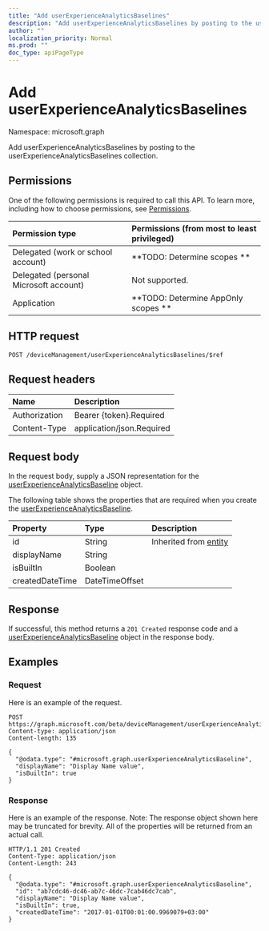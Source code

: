 ```yaml
---
title: "Add userExperienceAnalyticsBaselines"
description: "Add userExperienceAnalyticsBaselines by posting to the userExperienceAnalyticsBaselines collection."
author: ""
localization_priority: Normal
ms.prod: ""
doc_type: apiPageType
---
```


# Add userExperienceAnalyticsBaselines

Namespace: microsoft.graph

Add userExperienceAnalyticsBaselines by posting to the userExperienceAnalyticsBaselines collection.

## Permissions
One of the following permissions is required to call this API. To learn more, including how to choose permissions, see [Permissions](/concepts/permissions-reference.md).

|Permission type|Permissions (from most to least privileged)|
|:---|:---|
|Delegated (work or school account)|**TODO: Determine scopes **|
|Delegated (personal Microsoft account)|Not supported.|
|Application|**TODO: Determine AppOnly scopes **|

## HTTP request
<!-- {
  "blockType": "ignored"
}
-->
``` http
POST /deviceManagement/userExperienceAnalyticsBaselines/$ref
```

## Request headers
|Name|Description|
|:---|:---|
|Authorization|Bearer {token}.Required|
|Content-Type|application/json.Required|

## Request body
In the request body, supply a JSON representation for the [userExperienceAnalyticsBaseline](../resources/userexperienceanalyticsbaseline.md) object.

The following table shows the properties that are required when you create the [userExperienceAnalyticsBaseline](../resources/userexperienceanalyticsbaseline.md).

|Property|Type|Description|
|:---|:---|:---|
|id|String| Inherited from [entity](../resources/entity.md)|
|displayName|String||
|isBuiltIn|Boolean||
|createdDateTime|DateTimeOffset||



## Response
If successful, this method returns a `201 Created` response code and a [userExperienceAnalyticsBaseline](../resources/userexperienceanalyticsbaseline.md) object in the response body.

## Examples

### Request
Here is an example of the request.
<!-- {
  "blockType": "request",
  "name": "create_userexperienceanalyticsbaseline_from_"
}
-->
``` http
POST https://graph.microsoft.com/beta/deviceManagement/userExperienceAnalyticsBaselines
Content-type: application/json
Content-length: 135

{
  "@odata.type": "#microsoft.graph.userExperienceAnalyticsBaseline",
  "displayName": "Display Name value",
  "isBuiltIn": true
}
```

### Response
Here is an example of the response. Note: The response object shown here may be truncated for brevity. All of the properties will be returned from an actual call.
<!-- {
  "blockType": "response",
  "truncated": true,
  "@odata.type": "microsoft.graph.userexperienceanalyticsbaseline"
}
-->
``` http
HTTP/1.1 201 Created
Content-Type: application/json
Content-Length: 243

{
  "@odata.type": "#microsoft.graph.userExperienceAnalyticsBaseline",
  "id": "ab7cdc46-dc46-ab7c-46dc-7cab46dc7cab",
  "displayName": "Display Name value",
  "isBuiltIn": true,
  "createdDateTime": "2017-01-01T00:01:00.9969079+03:00"
}
```

